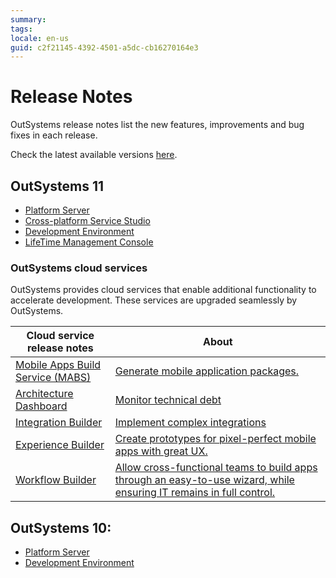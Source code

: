 ```yaml
---
summary:
tags:
locale: en-us
guid: c2f21145-4392-4501-a5dc-cb16270164e3
---
```


# Release Notes

OutSystems release notes list the new features, improvements and bug fixes in each release.

Check the latest available versions [here](https://www.outsystems.com/downloads).


## OutSystems 11

* [Platform Server](https://success.outsystems.com/Support/Release_Notes/11/Platform_Server)
* [Cross-platform Service Studio](https://success.outsystems.com/Support/Release_Notes/11/Cross-platform_Service_Studio)
* [Development Environment](https://success.outsystems.com/Support/Release_Notes/11/Development_Environment)
* [LifeTime Management Console](https://success.outsystems.com/Support/Release_Notes/LifeTime_Management_Console)



### OutSystems cloud services

OutSystems provides cloud services that enable additional functionality to accelerate development. These services are upgraded seamlessly by OutSystems.


| Cloud service release notes | About |
|---|---|
| [Mobile Apps Build Service (MABS)](https://success.outsystems.com/Support/Release_Notes/Mobile_Apps_Build_Service) | [Generate mobile application packages.](https://success.outsystems.com/Documentation/11/Delivering_Mobile_Apps/Mobile_Apps_Build_Service)|
| [Architecture Dashboard](https://success.outsystems.com/Support/Release_Notes/Architecture_Dashboard) | [Monitor technical debt](https://success.outsystems.com/Documentation/11/Managing_the_Applications_Lifecycle/Manage_technical_debt) |
| [Integration Builder](https://success.outsystems.com/Support/Release_Notes/Integration_Builder) | [Implement complex integrations](https://success.outsystems.com/Documentation/11/Extensibility_and_Integration/Integration_Builder) |
| [Experience Builder](https://success.outsystems.com/Support/Release_Notes/Experience_Builder) | [Create prototypes for pixel-perfect mobile apps with great UX.](https://success.outsystems.com/Documentation/Experience_Builder/Introduction_to_Experience_Builder)
| [Workflow Builder](https://success.outsystems.com/Support/Release_Notes/Workflow_Builder) | [Allow cross-functional teams to build apps through an easy-to-use wizard, while ensuring IT remains in full control.](https://success.outsystems.com/Documentation/11/Developing_an_Application/Create_case_management_and_workflow_apps/Create_workflow_apps_with_Workflow_Builder) |


## OutSystems 10:

* [Platform Server](https://success.outsystems.com/Support/Release_Notes/10/Platform_Server)
* [Development Environment](https://success.outsystems.com/Support/Release_Notes/10/Development_Environment)
